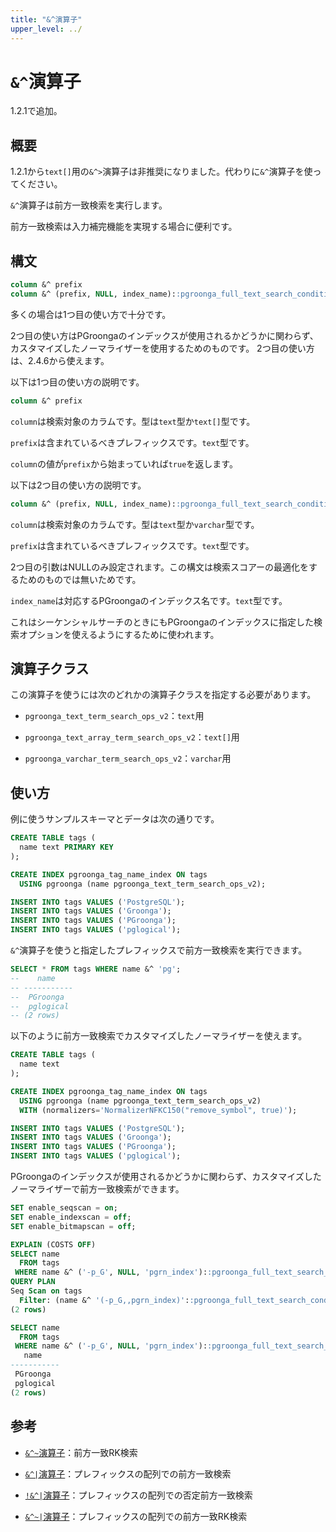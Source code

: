 ```yaml
---
title: "&^演算子"
upper_level: ../
---
```


# `&^`演算子

1.2.1で追加。

## 概要

1.2.1から`text[]`用の`&^>`演算子は非推奨になりました。代わりに`&^`演算子を使ってください。

`&^`演算子は前方一致検索を実行します。

前方一致検索は入力補完機能を実現する場合に便利です。

## 構文

```sql
column &^ prefix
column &^ (prefix, NULL, index_name)::pgroonga_full_text_search_condition
```

多くの場合は1つ目の使い方で十分です。

2つ目の使い方はPGroongaのインデックスが使用されるかどうかに関わらず、カスタマイズしたノーマライザーを使用するためのものです。
2つ目の使い方は、2.4.6から使えます。

以下は1つ目の使い方の説明です。

```sql
column &^ prefix
```

`column`は検索対象のカラムです。型は`text`型か`text[]`型です。

`prefix`は含まれているべきプレフィックスです。`text`型です。

`column`の値が`prefix`から始まっていれば`true`を返します。

以下は2つ目の使い方の説明です。

```sql
column &^ (prefix, NULL, index_name)::pgroonga_full_text_search_condition
```

`column`は検索対象のカラムです。型は`text`型か`varchar`型です。

`prefix`は含まれているべきプレフィックスです。`text`型です。

2つ目の引数はNULLのみ設定されます。この構文は検索スコアーの最適化をするためのものでは無いためです。

`index_name`は対応するPGroongaのインデックス名です。`text`型です。

これはシーケンシャルサーチのときにもPGroongaのインデックスに指定した検索オプションを使えるようにするために使われます。

## 演算子クラス

この演算子を使うには次のどれかの演算子クラスを指定する必要があります。

  * `pgroonga_text_term_search_ops_v2`：`text`用

  * `pgroonga_text_array_term_search_ops_v2`：`text[]`用

  * `pgroonga_varchar_term_search_ops_v2`：`varchar`用

## 使い方

例に使うサンプルスキーマとデータは次の通りです。

```sql
CREATE TABLE tags (
  name text PRIMARY KEY
);

CREATE INDEX pgroonga_tag_name_index ON tags
  USING pgroonga (name pgroonga_text_term_search_ops_v2);
```

```sql
INSERT INTO tags VALUES ('PostgreSQL');
INSERT INTO tags VALUES ('Groonga');
INSERT INTO tags VALUES ('PGroonga');
INSERT INTO tags VALUES ('pglogical');
```

`&^`演算子を使うと指定したプレフィックスで前方一致検索を実行できます。

```sql
SELECT * FROM tags WHERE name &^ 'pg';
--    name    
-- -----------
--  PGroonga
--  pglogical
-- (2 rows)
```

以下のように前方一致検索でカスタマイズしたノーマライザーを使えます。

```sql
CREATE TABLE tags (
  name text
);

CREATE INDEX pgroonga_tag_name_index ON tags
  USING pgroonga (name pgroonga_text_term_search_ops_v2)
  WITH (normalizers='NormalizerNFKC150("remove_symbol", true)');
```

```sql
INSERT INTO tags VALUES ('PostgreSQL');
INSERT INTO tags VALUES ('Groonga');
INSERT INTO tags VALUES ('PGroonga');
INSERT INTO tags VALUES ('pglogical');
```

PGroongaのインデックスが使用されるかどうかに関わらず、カスタマイズしたノーマライザーで前方一致検索ができます。

```sql
SET enable_seqscan = on;
SET enable_indexscan = off;
SET enable_bitmapscan = off;

EXPLAIN (COSTS OFF)
SELECT name
  FROM tags
 WHERE name &^ ('-p_G', NULL, 'pgrn_index')::pgroonga_full_text_search_condition;
QUERY PLAN
Seq Scan on tags
  Filter: (name &^ '(-p_G,,pgrn_index)'::pgroonga_full_text_search_condition)
(2 rows)

SELECT name
  FROM tags
 WHERE name &^ ('-p_G', NULL, 'pgrn_index')::pgroonga_full_text_search_condition;
   name    
-----------
 PGroonga
 pglogical
(2 rows)
```

## 参考

  * [`&^~`演算子][prefix-rk-search-v2]：前方一致RK検索

  * [`&^|`演算子][prefix-search-in-v2]：プレフィックスの配列での前方一致検索

  * [`!&^|`演算子][not-prefix-search-in-v2]：プレフィックスの配列での否定前方一致検索

  * [`&^~|`演算子][prefix-rk-search-in-v2]：プレフィックスの配列での前方一致RK検索

[prefix-rk-search-v2]:prefix-rk-search-v2.html

[prefix-search-in-v2]:prefix-search-in-v2.html

[not-prefix-search-in-v2]:not-prefix-search-in-v2.html

[prefix-rk-search-in-v2]:prefix-rk-search-in-v2.html
